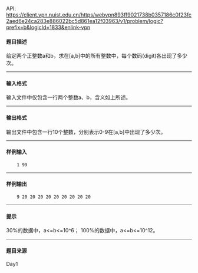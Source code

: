 API: https://client.vpn.nuist.edu.cn/https/webvpn893ff9021738b0357186c0f23fc2aed6e24ca283e886022bc5d861ea12f03963/v1/problem/logic?prefix=b&logicId=1833&enlink-vpn

#### 题目描述

给定两个正整数a和b，求在\[a,b\]中的所有整数中，每个数码(digit)各出现了多少次。

---

#### 输入格式

输入文件中仅包含一行两个整数a、b，含义如上所述。

---

#### 输出格式

输出文件中包含一行10个整数，分别表示0-9在\[a,b\]中出现了多少次。

---

#### 样例输入
```
	1 99

```

---

#### 样例输出
```
	9 20 20 20 20 20 20 20 20 20

```

---

#### 提示

30%的数据中，a<=b<=10^6； 100%的数据中，a<=b<=10^12。

---

#### 题目来源

Day1